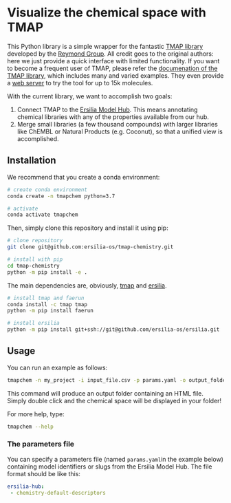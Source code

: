 # Visualize the chemical space with TMAP

This Python library is a simple wrapper for the fantastic [TMAP library](https://github.com/reymond-group/tmap) developed by the [Reymond Group](https://www.gdb.unibe.ch/). All credit goes to the original authors: here we just provide a quick interface with limited functionality. If you want to become a frequent user of TMAP, please refer the [documenation of the TMAP library](https://tmap.gdb.tools/), which includes many and varied examples. They even provide a [web server](https://try-tmap.gdb.tools/) to try the tool for up to 15k molecules.

With the current library, we want to accomplish two goals:
1. Connect TMAP to the [Ersilia Model Hub](https://ersilia.io). This means annotating chemical libraries with any of the properties available from our hub.
2. Merge small libraries (a few thousand compounds) with larger libraries like ChEMBL or Natural Products (e.g. Coconut), so that a unified view is accomplished.

## Installation

We recommend that you create a conda environment:

```bash
# create conda environment
conda create -n tmapchem python=3.7

# activate
conda activate tmapchem
```

Then, simply clone this repository and install it using pip:

```bash
# clone repository
git clone git@github.com:ersilia-os/tmap-chemistry.git

# install with pip
cd tmap-chemistry
python -m pip install -e .
```

The main dependencies are, obviously, [tmap](https://github.com/reymond-group/tmap) and [ersilia](https://github.com/ersilia-os/ersilia).

```bash
# install tmap and faerun
conda install -c tmap tmap
python -m pip install faerun

# install ersilia
python -m pip install git+ssh://git@github.com/ersilia-os/ersilia.git
```

## Usage

You can run an example as follows:

```bash
tmapchem -n my_project -i input_file.csv -p params.yaml -o output_folder
```

This command will produce an output folder containing an HTML file. Simply double click and the chemical space will be displayed in your folder!

For more help, type:

```bash
tmapchem --help
```

### The parameters file

You can specify a parameters file (named `params.yaml`in the example below) containing model identifiers or slugs from the Ersilia Model Hub. The file format should be like this:
```yaml
ersilia-hub: 
 - chemistry-default-descriptors
```
